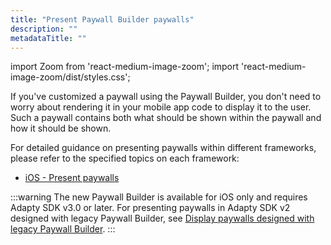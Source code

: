 ```yaml
---
title: "Present Paywall Builder paywalls"
description: ""
metadataTitle: ""
---
```


import Zoom from 'react-medium-image-zoom';
import 'react-medium-image-zoom/dist/styles.css';

If you've customized a paywall using the Paywall Builder, you don't need to worry about rendering it in your mobile app code to display it to the user. Such a paywall contains both what should be shown within the paywall and how it should be shown.

For detailed guidance on presenting paywalls within different frameworks, please refer to the specified topics on each framework:

- [iOS - Present paywalls](ios-present-paywalls)

:::warning
The new Paywall Builder is available for iOS only and requires Adapty SDK v3.0 or later. For presenting paywalls in Adapty SDK v2 designed with legacy Paywall Builder, see [Display paywalls designed with legacy Paywall Builder](present-pb-paywalls).
:::
